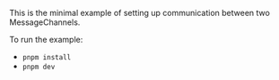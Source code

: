 This is the minimal example of setting up communication between two MessageChannels.

To run the example:

- `pnpm install`
- `pnpm dev`
